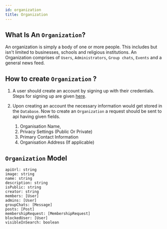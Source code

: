 ```yaml
---
id: organization
title: Organization
---
```


## What Is An `Organization`?

An organization is simply a body of one or more people. This includes but isn't limited to businesses, schools and religious institutions. An Organization comprises of `Users`, `Administrators`, `Group chats`, `Events` and a general news feed.

## How to create `Organization` ?

1. A user should create an account by signing up with their credentials. Steps for signing up are given [here](../authentication#sign-up).

2. Upon creating an account the necessary information would get stored in the `Database`. Now to create an `Organization` a request should be sent to api having given fields.

   1. Organisation Name,
   2. Privacy Settings (Public Or Private)
   3. Primary Contact Information
   4. Organisation Address (If applicable)

## `Organization` Model

    apiUrl: string
    image: string
    name: string
    description: string
    isPublic: string
    creator: string
    members: [User]
    admins: [User]
    groupChats: [Message]
    posts: [Post]
    membershipRequest: [MembershipRequest]
    blockedUser: [User]
    visibleInSearch: boolean
